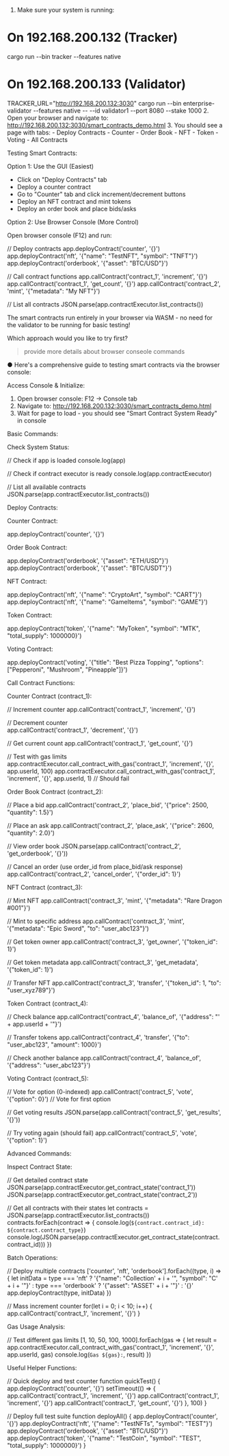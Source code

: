 1. Make sure your system is running:
  # On 192.168.200.132 (Tracker)
  cargo run --bin tracker --features native

  # On 192.168.200.133 (Validator) 
  TRACKER_URL="http://192.168.200.132:3030" cargo run --bin enterprise-validator --features native -- --id validator1 --port 8080 --stake 1000
  2. Open your browser and navigate to:
  http://192.168.200.132:3030/smart_contracts_demo.html
  3. You should see a page with tabs:
    - Deploy Contracts
    - Counter
    - Order Book
    - NFT
    - Token
    - Voting
    - All Contracts

  Testing Smart Contracts:

  Option 1: Use the GUI (Easiest)

  - Click on "Deploy Contracts" tab
  - Deploy a counter contract
  - Go to "Counter" tab and click increment/decrement buttons
  - Deploy an NFT contract and mint tokens
  - Deploy an order book and place bids/asks

  Option 2: Use Browser Console (More Control)

  Open browser console (F12) and run:

  // Deploy contracts
  app.deployContract('counter', '{}')
  app.deployContract('nft', '{"name": "TestNFT", "symbol": "TNFT"}')
  app.deployContract('orderbook', '{"asset": "BTC/USD"}')

  // Call contract functions
  app.callContract('contract_1', 'increment', '{}')
  app.callContract('contract_1', 'get_count', '{}')
  app.callContract('contract_2', 'mint', '{"metadata": "My NFT"}')

  // List all contracts
  JSON.parse(app.contractExecutor.list_contracts())

  The smart contracts run entirely in your browser via WASM - no need for the validator to be running for basic testing!

  Which approach would you like to try first?

> provide more details about browser conseole commands

● Here's a comprehensive guide to testing smart contracts via the browser console:

  Access Console & Initialize:

  1. Open browser console: F12 → Console tab
  2. Navigate to: http://192.168.200.132:3030/smart_contracts_demo.html
  3. Wait for page to load - you should see "Smart Contract System Ready" in console

  Basic Commands:

  Check System Status:

  // Check if app is loaded
  console.log(app)

  // Check if contract executor is ready
  console.log(app.contractExecutor)

  // List all available contracts
  JSON.parse(app.contractExecutor.list_contracts())

  Deploy Contracts:

  Counter Contract:

  app.deployContract('counter', '{}')

  Order Book Contract:

  app.deployContract('orderbook', '{"asset": "ETH/USD"}')
  app.deployContract('orderbook', '{"asset": "BTC/USDT"}')

  NFT Contract:

  app.deployContract('nft', '{"name": "CryptoArt", "symbol": "CART"}')
  app.deployContract('nft', '{"name": "GameItems", "symbol": "GAME"}')

  Token Contract:

  app.deployContract('token', '{"name": "MyToken", "symbol": "MTK", "total_supply": 1000000}')

  Voting Contract:

  app.deployContract('voting', '{"title": "Best Pizza Topping", "options": ["Pepperoni", "Mushroom", "Pineapple"]}')

  Call Contract Functions:

  Counter Contract (contract_1):

  // Increment counter
  app.callContract('contract_1', 'increment', '{}')

  // Decrement counter  
  app.callContract('contract_1', 'decrement', '{}')

  // Get current count
  app.callContract('contract_1', 'get_count', '{}')

  // Test with gas limits
  app.contractExecutor.call_contract_with_gas('contract_1', 'increment', '{}', app.userId, 100)
  app.contractExecutor.call_contract_with_gas('contract_1', 'increment', '{}', app.userId, 1)  // Should fail

  Order Book Contract (contract_2):

  // Place a bid
  app.callContract('contract_2', 'place_bid', '{"price": 2500, "quantity": 1.5}')

  // Place an ask
  app.callContract('contract_2', 'place_ask', '{"price": 2600, "quantity": 2.0}')

  // View order book
  JSON.parse(app.callContract('contract_2', 'get_orderbook', '{}'))

  // Cancel an order (use order_id from place_bid/ask response)
  app.callContract('contract_2', 'cancel_order', '{"order_id": 1}')

  NFT Contract (contract_3):

  // Mint NFT
  app.callContract('contract_3', 'mint', '{"metadata": "Rare Dragon #001"}')

  // Mint to specific address
  app.callContract('contract_3', 'mint', '{"metadata": "Epic Sword", "to": "user_abc123"}')

  // Get token owner
  app.callContract('contract_3', 'get_owner', '{"token_id": 1}')

  // Get token metadata
  app.callContract('contract_3', 'get_metadata', '{"token_id": 1}')

  // Transfer NFT
  app.callContract('contract_3', 'transfer', '{"token_id": 1, "to": "user_xyz789"}')

  Token Contract (contract_4):

  // Check balance
  app.callContract('contract_4', 'balance_of', '{"address": "' + app.userId + '"}')

  // Transfer tokens
  app.callContract('contract_4', 'transfer', '{"to": "user_abc123", "amount": 1000}')

  // Check another balance
  app.callContract('contract_4', 'balance_of', '{"address": "user_abc123"}')

  Voting Contract (contract_5):

  // Vote for option (0-indexed)
  app.callContract('contract_5', 'vote', '{"option": 0}')  // Vote for first option

  // Get voting results
  JSON.parse(app.callContract('contract_5', 'get_results', '{}'))

  // Try voting again (should fail)
  app.callContract('contract_5', 'vote', '{"option": 1}')

  Advanced Commands:

  Inspect Contract State:

  // Get detailed contract state
  JSON.parse(app.contractExecutor.get_contract_state('contract_1'))
  JSON.parse(app.contractExecutor.get_contract_state('contract_2'))

  // Get all contracts with their states
  let contracts = JSON.parse(app.contractExecutor.list_contracts())
  contracts.forEach(contract => {
      console.log(`${contract.contract_id}: ${contract.contract_type}`)
      console.log(JSON.parse(app.contractExecutor.get_contract_state(contract.contract_id)))
  })

  Batch Operations:

  // Deploy multiple contracts
  ['counter', 'nft', 'orderbook'].forEach((type, i) => {
      let initData = type === 'nft' ? '{"name": "Collection' + i + '", "symbol": "C' + i + '"}' :
                     type === 'orderbook' ? '{"asset": "ASSET' + i + '"}' : '{}'
      app.deployContract(type, initData)
  })

  // Mass increment counter
  for(let i = 0; i < 10; i++) {
      app.callContract('contract_1', 'increment', '{}')
  }

  Gas Usage Analysis:

  // Test different gas limits
  [1, 10, 50, 100, 1000].forEach(gas => {
      let result = app.contractExecutor.call_contract_with_gas('contract_1', 'increment', '{}', app.userId, gas)
      console.log(`Gas ${gas}:`, result)
  })

  Useful Helper Functions:

  // Quick deploy and test counter
  function quickTest() {
      app.deployContract('counter', '{}')
      setTimeout(() => {
          app.callContract('contract_1', 'increment', '{}')
          app.callContract('contract_1', 'increment', '{}')
          app.callContract('contract_1', 'get_count', '{}')
      }, 100)
  }

  // Deploy full test suite
  function deployAll() {
      app.deployContract('counter', '{}')
      app.deployContract('nft', '{"name": "TestNFTs", "symbol": "TEST"}')
      app.deployContract('orderbook', '{"asset": "BTC/USD"}')
      app.deployContract('token', '{"name": "TestCoin", "symbol": "TEST", "total_supply": 1000000}')
  }


